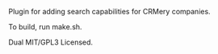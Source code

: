 Plugin for adding search capabilities for CRMery companies.

To build, run make.sh.

Dual MIT/GPL3 Licensed.
